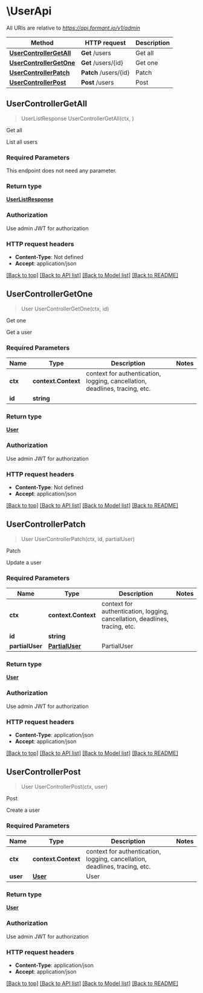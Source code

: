 # \UserApi

All URIs are relative to *https://api.formant.io/v1/admin*

Method | HTTP request | Description
------------- | ------------- | -------------
[**UserControllerGetAll**](UserApi.md#UserControllerGetAll) | **Get** /users | Get all
[**UserControllerGetOne**](UserApi.md#UserControllerGetOne) | **Get** /users/{id} | Get one
[**UserControllerPatch**](UserApi.md#UserControllerPatch) | **Patch** /users/{id} | Patch
[**UserControllerPost**](UserApi.md#UserControllerPost) | **Post** /users | Post



## UserControllerGetAll

> UserListResponse UserControllerGetAll(ctx, )

Get all

List all users

### Required Parameters

This endpoint does not need any parameter.

### Return type

[**UserListResponse**](UserListResponse.md)

### Authorization

Use admin JWT for authorization

### HTTP request headers

- **Content-Type**: Not defined
- **Accept**: application/json

[[Back to top]](#) [[Back to API list]](../README.md#documentation-for-api-endpoints)
[[Back to Model list]](../README.md#documentation-for-models)
[[Back to README]](../README.md)


## UserControllerGetOne

> User UserControllerGetOne(ctx, id)

Get one

Get a user

### Required Parameters


Name | Type | Description  | Notes
------------- | ------------- | ------------- | -------------
**ctx** | **context.Context** | context for authentication, logging, cancellation, deadlines, tracing, etc.
**id** | **string**|  | 

### Return type

[**User**](User.md)

### Authorization

Use admin JWT for authorization

### HTTP request headers

- **Content-Type**: Not defined
- **Accept**: application/json

[[Back to top]](#) [[Back to API list]](../README.md#documentation-for-api-endpoints)
[[Back to Model list]](../README.md#documentation-for-models)
[[Back to README]](../README.md)


## UserControllerPatch

> User UserControllerPatch(ctx, id, partialUser)

Patch

Update a user

### Required Parameters


Name | Type | Description  | Notes
------------- | ------------- | ------------- | -------------
**ctx** | **context.Context** | context for authentication, logging, cancellation, deadlines, tracing, etc.
**id** | **string**|  | 
**partialUser** | [**PartialUser**](PartialUser.md)| PartialUser | 

### Return type

[**User**](User.md)

### Authorization

Use admin JWT for authorization

### HTTP request headers

- **Content-Type**: application/json
- **Accept**: application/json

[[Back to top]](#) [[Back to API list]](../README.md#documentation-for-api-endpoints)
[[Back to Model list]](../README.md#documentation-for-models)
[[Back to README]](../README.md)


## UserControllerPost

> User UserControllerPost(ctx, user)

Post

Create a user

### Required Parameters


Name | Type | Description  | Notes
------------- | ------------- | ------------- | -------------
**ctx** | **context.Context** | context for authentication, logging, cancellation, deadlines, tracing, etc.
**user** | [**User**](User.md)| User | 

### Return type

[**User**](User.md)

### Authorization

Use admin JWT for authorization

### HTTP request headers

- **Content-Type**: application/json
- **Accept**: application/json

[[Back to top]](#) [[Back to API list]](../README.md#documentation-for-api-endpoints)
[[Back to Model list]](../README.md#documentation-for-models)
[[Back to README]](../README.md)

